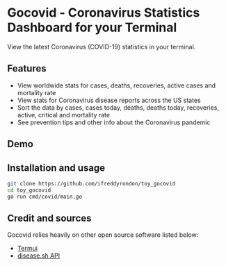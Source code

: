 # Gocovid - Coronavirus Statistics Dashboard for your Terminal

View the latest Coronavirus (COVID-19) statistics in your terminal.

## Features

- View worldwide stats for cases, deaths, recoveries, active cases and
mortality rate
- View stats for Coronavirus disease reports across the US states
- Sort the data by cases, cases today, deaths, deaths today, recoveries, active,
critical and mortality rate
- See prevention tips and other info about the Coronavirus pandemic

## Demo

## Installation and usage

```bash
git clone https://github.com/ifreddyrondon/toy_gocovid
cd toy_gocovid
go run cmd/covid/main.go
```

## Credit and sources

Gocovid relies heavily on other open source software listed below:

- [Termui](https://github.com/gizak/termui)
- [disease.sh API](https://github.com/disease-sh/API)

